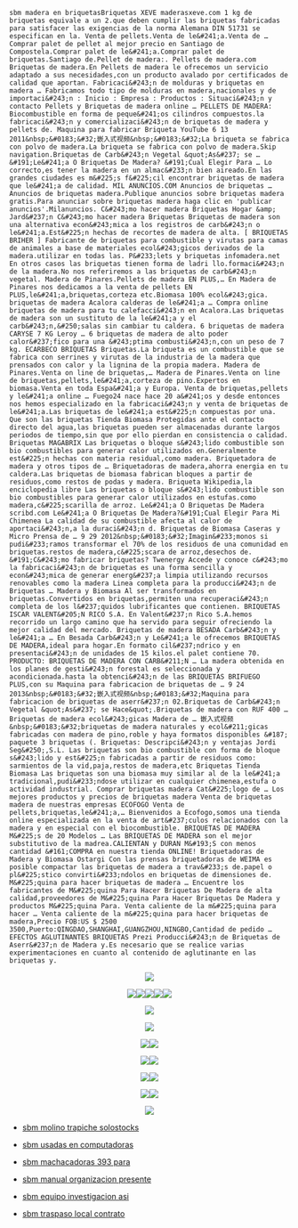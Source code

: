 
```
sbm madera en briquetasBriquetas XEVE maderasxeve.com 1 kg de briquetas equivale a un 2.que deben cumplir las briquetas fabricadas para satisfacer las exigencias de la norma Alemana DIN 51731 se especifican en la. Venta de pellets.Venta de le&#241;a.Venta de … Comprar palet de pellet al mejor precio en Santiago de Compostela.Comprar palet de le&#241;a.Comprar palet de briquetas.Santiago de.Pellet de madera:. Pellets de madera.com Briquetas de madera.En Pellets de madera le ofrecemos un servicio adaptado a sus necesidades,con un producto avalado por certificados de calidad que aportan. Fabricaci&#243;n de molduras y briquetas en madera … Fabricamos todo tipo de molduras en madera,nacionales y de importaci&#243;n : Inicio : Empresa : Productos : Situaci&#243;n y contacto Pellets y Briquetas de madera online … PELLETS DE MADERA: Biocombustible en forma de peque&#241;os cilindros compuestos.la fabricaci&#243;n y comercializaci&#243;n de briquetas de madera y pellets de. Maquina para fabricar Briqueta YouTube 6 13 2011&nbsp;&#0183;&#32;嵌入式视频&nbsp;&#0183;&#32;La briqueta se fabrica con polvo de madera.La briqueta se fabrica con polvo de madera.Skip navigation.Briquetas de Carb&#243;n Vegetal &quot;As&#237; se … &#191;Le&#241;a O Briquetas De Madera? &#191;Cual Elegir Para … Lo correcto,es tener la madera en un almac&#233;n bien aireado.En las grandes ciudades es m&#225;s f&#225;cil encontrar briquetas de madera que le&#241;a de calidad. MIL ANUNCIOS.COM Anuncios de briquetas … Anuncios de briquetas madera.Publique anuncios sobre briquetas madera gratis.Para anunciar sobre briquetas madera haga clic en 'publicar anuncios'.Milanuncios. C&#243;mo hacer madera Briquetas Hogar &amp; Jard&#237;n C&#243;mo hacer madera Briquetas Briquetas de madera son una alternativa econ&#243;mica a los registros de carb&#243;n o le&#241;a.Est&#225;n hechas de recortes de madera de alta. [ BRIQUETAS BRIHER ] Fabricante de briquetas para combustible y virutas para camas de animales a base de materiales ecol&#243;gicos derivados de la madera.utilizar en todas las. P&#233;lets y briquetas infomadera.net En otros casos las briquetas tienen forma de ladri llo.formaci&#243;n de la madera.No nos referiremos a las briquetas de carb&#243;n vegetal. Madera de Pinares.Pellets de madera EN PLUS,… En Madera de Pinares nos dedicamos a la venta de pellets EN PLUS,le&#241;a,briquetas,corteza etc.Biomasa 100% ecol&#243;gica. briquetas de madera Acalora calderas de le&#241;a … Compra online briquetas de madera para tu calefacci&#243;n en Acalora.Las briquetas de madera son un sustituto de la le&#241;a y el carb&#243;n,&#250;salas sin cambiar tu caldera. 6 briquetas de madera CARYSE 7 KG Leroy … 6 briquetas de madera de alto poder calor&#237;fico para una &#243;ptima combusti&#243;n,con un peso de 7 kg. ECARBECO BRIQUETAS Briquetas.La briqueta es un combustible que se fabrica con serrines y virutas de la industria de la madera que prensados con calor y la lignina de la propia madera. Madera de Pinares.Venta on line de briquetas,… Madera de Pinares.Venta on line de briquetas,pellets,le&#241;a,corteza de pino.Expertos en biomasa.Venta en toda Espa&#241;a y Europa. Venta de briquetas,pellets y le&#241;a online … Fuego24 nace hace 20 a&#241;os y desde entonces nos hemos especializado en la fabricaci&#243;n y venta de briquetas de le&#241;a.Las briquetas de le&#241;a est&#225;n compuestas por una. Que son las briquetas Tienda Biomasa Protegidas ante el contacto directo del agua,las briquetas pueden ser almacenadas durante largos periodos de tiempo,sin que por ello pierdan en consistencia o calidad. Briquetas MAGABRIX Las briquetas o bloque s&#243;lido combustible son bio combustibles para generar calor utilizados en.Generalmente est&#225;n hechas con materia residual,como madera. Briquetadora de madera y otros tipos de … Briquetadoras de madera,ahorra energia en tu caldera.Las briquetas de biomasa fabrican bloques a partir de residuos,como restos de podas y madera. Briqueta Wikipedia,la enciclopedia libre Las briquetas o bloque s&#243;lido combustible son bio combustibles para generar calor utilizados en estufas.como madera,c&#225;scarilla de arroz. Le&#241;a O Briquetas De Madera scribd.com Le&#241;a O Briquetas De Madera?&#191;Cual Elegir Para Mi Chimenea La calidad de su combustible afecta al calor de aportaci&#243;n,a la duraci&#243;n d. Briquetas de Biomasa Caseras y Micro Prensa de … 9 29 2012&nbsp;&#0183;&#32;Imagin&#233;monos si pudi&#233;ramos transformar el 70% de los residuos de una comunidad en briquetas.restos de madera,c&#225;scara de arroz,desechos de. &#191;C&#243;mo fabricar briquetas? Twenergy Accede y conoce c&#243;mo la fabricaci&#243;n de briquetas es una forma sencilla y econ&#243;mica de generar energ&#237;a limpia utilizando recursos renovables como la madera Linea completa para la producci&#243;n de Briquetas … Madera y Biomasa Al ser transformados en briquetas.Convertidos en briquetas,permiten una recuperaci&#243;n completa de los l&#237;quidos lubrificantes que contienen. BRIQUETAS ISCAR VALENT&#205;N RICO S.A. En Valent&#237;n Rico S.A.hemos recorrido un largo camino que ha servido para seguir ofreciendo la mejor calidad del mercado. Briquetas de madera BESADA Carb&#243;n y le&#241;a … En Besada Carb&#243;n y Le&#241;a le ofrecemos BRIQUETAS DE MADERA,ideal para hogar.En formato cil&#237;ndrico y en presentaci&#243;n de unidades de 15 kilos.el palet contiene 70. PRODUCTO: BRIQUETAS DE MADERA CON CARB&#211;N … La madera obtenida en los planes de gesti&#243;n forestal es seleccionada y acondicionada.hasta la obtenci&#243;n de las BRIQUETAS BRIFUEGO PLUS,con su Maquina para fabricacion de briquetas de … 9 24 2013&nbsp;&#0183;&#32;嵌入式视频&nbsp;&#0183;&#32;Maquina para fabricacion de briquetas de aserr&#237;n 02.Briquetas de Carb&#243;n Vegetal &quot;As&#237; se Hace&quot;.Briquetas de madera con RUF 400 … Briquetas de madera ecol&#243;gicas Madera de … 嵌入式视频&nbsp;&#0183;&#32;briquetas de madera naturales y ecol&#211;gicas fabricadas con madera de pino,roble y haya formatos disponibles &#187; paquete 3 briquetas (. Briquetas: Descripci&#243;n y ventajas Jordi Seg&#250;,S.L. Las briquetas son bio combustible con forma de bloque s&#243;lido y est&#225;n fabricadas a partir de residuos como: sarmientos de la vid,paja,restos de madera,etc Briquetas Tienda Biomasa Las briquetas son una biomasa muy similar al de la le&#241;a tradicional,pudi&#233;ndose utilizar en cualquier chimenea,estufa o actividad industrial. Comprar briquetas madera Cat&#225;logo de … Los mejores productos y precios de briquetas madera Venta de briquetas madera de nuestras empresas ECOFOGO Venta de pellets,briquetas,le&#241;a,… Bienvenidos a Ecofogo,somos una tienda online especializada en la venta de art&#237;culos relacionados con la madera y en especial con el biocombustible. BRIQUETAS DE MADERA M&#225;s de 20 Modelos … Las BRIQUETAS DE MADERA son el mejor substitutivo de la madrea.CALIENTAN y DURAN M&#193;S con menos cantidad &#161;COMPRA en nuestra tienda ONLINE! Briquetadoras de Madera y Biomasa Ostargi Con las prensas briquetadoras de WEIMA es posible compactar las briquetas de madera a trav&#233;s de.papel o pl&#225;stico convirti&#233;ndolos en briquetas de dimensiones de. M&#225;quina para hacer briquetas de madera … Encuentre los fabricantes de M&#225;quina Para Hacer Briquetas De Madera de alta calidad,proveedores de M&#225;quina Para Hacer Briquetas De Madera y productos M&#225;quina Para. Venta caliente de la m&#225;quina para hacer … Venta caliente de la m&#225;quina para hacer briquetas de madera,Precio FOB:US $ 2500 3500,Puerto:QINGDAO,SHANGHAI,GUANGZHOU,NINGBO,Cantidad de pedido … EFECTOS AGLUTINANTES BRIQUETAS Prezi Producci&#243;n de Briquetas de Aserr&#237;n de Madera y.Es necesario que se realice varias experimentaciones en cuanto al contenido de aglutinante en las briquetas y. 
```

<div align="center">

<a href="https://es-crusher.shibang-china.com/github&k=sbm+madera+en+briquetas"><img src="https://static.shibang-china.com/es/crusher/logo.jpg"></a>

<a href="https://es-crusher.shibang-china.com/github&k=sbm+madera+en+briquetas"><img src="https://static.shibang-china.com/es/crusher/index.jpg"></a><a href="https://es-crusher.shibang-china.com/material.htmlgithub&k=sbm+madera+en+briquetas"><img src="https://static.shibang-china.com/es/crusher/material.jpg"></a><a href="https://es-crusher.shibang-china.com/application.htmlgithub&k=sbm+madera+en+briquetas"><img src="https://static.shibang-china.com/es/crusher/application.jpg"></a><a href="https://es-crusher.shibang-china.com/aboutus.htmlgithub&k=sbm+madera+en+briquetas"><img src="https://static.shibang-china.com/es/crusher/aboutus.jpg"></a><a href="https://es-crusher.shibang-china.com/contact.htmlgithub&k=sbm+madera+en+briquetas"><img src="https://static.shibang-china.com/es/crusher/contact.jpg"></a>

<a href="https://es-crusher.shibang-china.com/github&k=sbm+madera+en+briquetas"><img src="https://static.shibang-china.com/es/crusher/banner.jpg"></a>

<a href="https://swt.shibang-china.com/github&k=sbm+madera+en+briquetas"><img src="https://static.shibang-china.com/es/crusher/text.jpg"></a>

<a href="https://swt.shibang-china.com/github&k=sbm+madera+en+briquetas"><img src="https://static.shibang-china.com/es/crusher/chat.jpg"></a><a href="https://es-crusher.shibang-china.com/contact.htmlgithub&k=sbm+madera+en+briquetas"><img src="https://static.shibang-china.com/es/crusher/message.jpg"></a>

<a href="https://es-crusher.shibang-china.com/products/pe.htmlgithub&k=sbm+madera+en+briquetas"><img src="https://static.shibang-china.com/es/crusher/pe.jpg"></a><a href="https://es-crusher.shibang-china.com/products/pf.htmlgithub&k=sbm+madera+en+briquetas"><img src="https://static.shibang-china.com/es/crusher/pf.jpg"></a>

<a href="https://es-crusher.shibang-china.com/products/hpt.htmlgithub&k=sbm+madera+en+briquetas"><img src="https://static.shibang-china.com/es/crusher/hpt.jpg"></a><a href="https://es-crusher.shibang-china.com/products/vsi.htmlgithub&k=sbm+madera+en+briquetas"><img src="https://static.shibang-china.com/es/crusher/vsi.jpg"></a>

<a href="https://es-crusher.shibang-china.com/products/klv.htmlgithub&k=sbm+madera+en+briquetas"><img src="https://static.shibang-china.com/es/crusher/klv.jpg"></a><a href="https://es-crusher.shibang-china.com/products/portable.htmlgithub&k=sbm+madera+en+briquetas"><img src="https://static.shibang-china.com/es/crusher/portable.jpg"></a>

<a href="https://swt.shibang-china.com/github&k=sbm+madera+en+briquetas"><img src="https://static.shibang-china.com/es/crusher/case.jpg"></a>

</div>


* [sbm molino trapiche solostocks](sbm%20molino%20trapiche%20solostocks.md)

* [sbm usadas en computadoras](sbm%20usadas%20en%20computadoras.md)

* [sbm machacadoras 393 para](sbm%20machacadoras%20393%20para.md)

* [sbm manual organizacion presente](sbm%20manual%20organizacion%20presente.md)

* [sbm equipo investigacion asi](sbm%20equipo%20investigacion%20asi.md)

* [sbm traspaso local contrato](sbm%20traspaso%20local%20contrato.md)